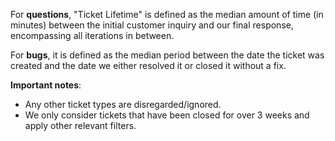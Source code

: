 For <b>questions</b>, "Ticket Lifetime" is defined as the median amount of time (in minutes) between the initial customer inquiry and our final response, encompassing all iterations in between.<br>

For <b>bugs</b>, it is defined as the median period between the date the ticket was created and the date we either resolved it or closed it without a fix.<br>

<b>Important notes</b>:<br>
- Any other ticket types are disregarded/ignored.<br>
- We only consider tickets that have been closed for over 3 weeks and apply other relevant filters.
